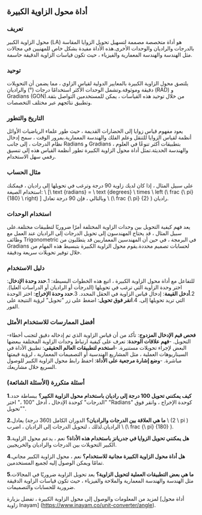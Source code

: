 ## أداة محول الزاوية الكبيرة

### تعريف
محول الزاوية الكبير (LA) هو أداة متخصصة مصممة لتسهيل تحويل الزوايا المقاسة بالدرجات والراديان والوحدات الأخرى.هذه الأداة مفيدة بشكل خاص للمهنيين في مجالات مثل الهندسة والهندسة المعمارية والفيزياء ، حيث تكون قياسات الزاوية الدقيقة حاسمة.

### توحيد
يلتصق محول الزاوية الكبيرة بالمعايير الدولية لقياس الزاوي ، مما يضمن أن التحويلات دقيقة وموثوقة.وتشمل الوحدات الأكثر استخدامًا درجات (°) والراديان (RAD) و Gradians (GON).من خلال توحيد هذه القياسات ، يمكن للمستخدمين التواصل بثقة وتطبيق نتائجهم عبر مختلف التخصصات.

### التاريخ والتطور
يعود مفهوم قياس زوايا إلى الحضارات القديمة ، حيث طور علماء الرياضيات الأوائل أنظمة لقياس الزوايا للتنقل وعلم الفلك والهندسة المعمارية.بمرور الوقت ، سمح إدخال نظام الدرجات ، إلى جانب Radians و Gradians ، بتطبيقات أكثر تنوعًا في العلوم والهندسة الحديثة.تمثل أداة محول الزاوية الكبيرة تطور أنظمة القياس هذه إلى تنسيق رقمي سهل الاستخدام.

### مثال الحساب
على سبيل المثال ، إذا كان لديك زاوية 90 درجة وترغب في تحويلها إلى راديان ، فيمكنك استخدام الصيغة:
\ [\ text {radians} = \ text {degrees} \ times \ left (\ frac {\ pi} {180} \ right) \]
وبالتالي ، فإن 90 درجة تعادل \ (\ frac {\ pi} {2} \) راديان.

### استخدام الوحدات
يعد فهم كيفية التحويل بين وحدات الزاوية المختلفة أمرًا ضروريًا لتطبيقات مختلفة.على سبيل المثال ، قد يحتاج المهندسون إلى تحويل الدرجات إلى الراديان عند العمل مع وظائف Trigonometric في البرمجة ، في حين أن المهندسين المعماريين قد يتطلبون من Gradians لحسابات تصميم محددة.يقوم محول الزاوية الكبيرة بتبسيط هذه المهام من خلال توفير تحويلات سريعة ودقيقة.

### دليل الاستخدام
للتفاعل مع أداة محول الزاوية الكبيرة ، اتبع هذه الخطوات البسيطة:
1.**حدد وحدة الإدخال**: اختر وحدة الزاوية التي ترغب في تحويلها (الدرجات أو الراديان أو الدراسات العليا).
2.**أدخل القيمة**: إدخال قياس الزاوية في الحقل المحدد.
3.**حدد وحدة الإخراج**: اختر الوحدة التي تريد تحويلها إلى.
4.**انقر فوق تحويل**: اضغط على زر "تحويل" لرؤية النتيجة على الفور.

### أفضل الممارسات للاستخدام الأمثل
-**فحص قيم الإدخال المزدوج**: تأكد من أن قياس الزاوية الذي تم إدخاله دقيق لتجنب أخطاء التحويل.
-**فهم علاقات الوحدة**: تعرف على كيفية ارتباط وحدات الزاوية المختلفة ببعضها البعض لإجراء تحويلات مستنيرة.
-**استخدم لتطبيقات العالم الحقيقي**: تطبيق الأداة في السيناريوهات العملية ، مثل المشاريع الهندسية أو التصميمات المعمارية ، لرؤية قيمتها مباشرة.
-**وضع إشارة مرجعية على الأداة**: احفظ رابط محول الزاوية الكبير للوصول السريع خلال مشاريعك.

### أسئلة متكررة (الأسئلة الشائعة)

**1.كيف يمكنني تحويل 100 درجة إلى راديان باستخدام محول الزاوية الكبير؟**
ببساطة حدد "الدرجات" كوحدة الإدخال ، أدخل "100 ،" اختر "Radians" كوحدة الإخراج ، وانقر فوق "تحويل".

**2.ما هي العلاقة بين الدرجات والراديان؟**
الدوران الكامل (360 درجة) يعادل \ (2 \ pi \) الراديان.لذلك ، لتحويل الدرجات إلى الراديان ، اضرب \ (\ frac {\ pi} {180} \).

**3.هل يمكنني تحويل الزوايا في جدريانز باستخدام هذه الأداة؟**
نعم ، يدعم محول الزاوية الكبير التحويلات بين الدرجات والراديان والخريجيين.

**4.هل أداة محول الزاوية الكبيرة مجانية للاستخدام؟**
نعم ، محول الزاوية الكبير مجاني تمامًا ويمكن الوصول إليه لجميع المستخدمين.

**5.ما هي بعض التطبيقات العملية لتحويل الزاوية؟**
يعد تحويل الزاوية ضروريًا في المجالات مثل الهندسة والهندسة المعمارية والملاحة والفيزياء ، حيث تكون قياسات الزاوية الدقيقة ضرورية للحسابات والتصميمات.

لمزيد من المعلومات والوصول إلى محول الزاوية الكبيرة ، تفضل بزيارة [أداة محول زاوية Inayam] (https://www.inayam.co/unit-converter/angle).